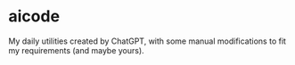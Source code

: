 # aicode
 
My daily utilities created by ChatGPT, with some manual modifications to fit my requirements (and maybe yours).
